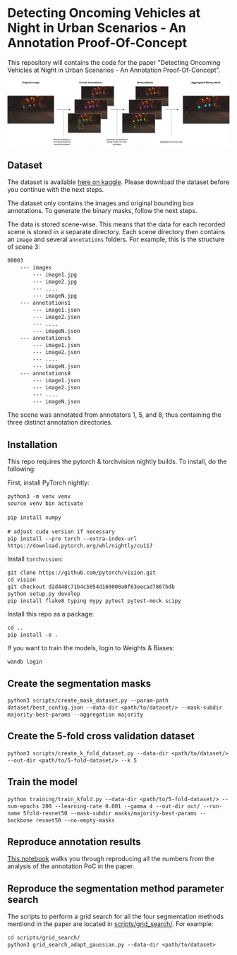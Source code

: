 # Detecting Oncoming Vehicles at Night in Urban Scenarios - An Annotation Proof-Of-Concept

This repository will contains the code for the paper "Detecting Oncoming Vehicles at Night in Urban Scenarios - An Annotation Proof-Of-Concept".

![](method_figure.png)

## Dataset

The dataset is available [here on kaggle](https://www.kaggle.com/datasets/lukasewecker/urban-provident-vehicle-detection-at-night). Please download the dataset before you continue with the next steps. 

The dataset only contains the images and original bounding box annotations. To generate the binary masks, follow the next steps.

The data is stored scene-wise. This means that the data for each recorded scene is stored in a separate directory. Each scene directory then contains an `image` and several `annotations` folders. For example, this is the structure of scene 3:

```
00003
    --- images
        --- image1.jpg
        --- image2.jpg
        --- ....
        --- imageN.jpg
    --- annotations1
        --- image1.json
        --- image2.json
        --- ....
        --- imageN.json
    --- annotations5
        --- image1.json
        --- image2.json
        --- ....
        --- imageN.json
    --- annotations8
        --- image1.json
        --- image2.json
        --- ....
        --- imageN.json
```

The scene was annotated from annotators 1, 5, and 8, thus containing the three distinct annotation directories.


## Installation

This repo requires the pytorch & torchvision nightly builds. To install, do the following:

First, install PyTorch nightly:
```
python3 -m venv venv
source venv bin activate

pip install numpy

# adjust cuda version if necessary
pip install --pre torch --extra-index-url https://download.pytorch.org/whl/nightly/cu117

```

Install `torchvision`:
```
git clone https://github.com/pytorch/vision.git
cd vision
git checkout d2d448c71b4cb054d160000a0f63eecad7867bdb
python setup.py develop
pip install flake8 typing mypy pytest pytest-mock scipy
```

Install this repo as a package:
```
cd ..
pip install -e .
```

If you want to train the models, login to Weights & Biases:
```
wandb login
```

## Create the segmentation masks
```
python3 scripts/create_mask_dataset.py --param-path dataset/best_config.json --data-dir <path/to/dataset/> --mask-subdir majority-best-params --aggregation majority
```

## Create the 5-fold cross validation dataset
```
python3 scripts/create_k_fold_dataset.py --data-dir <path/to/dataset/> --out-dir <path/to/5-fold-dataset/> --k 5 
```

## Train the model

```
python training/train_kfold.py --data-dir <path/to/5-fold-dataset/> --num-epochs 200 --learning-rate 0.001 --gamma 4 --out-dir out/ --run-name 5fold-resnet50 --mask-subdir masks/majority-best-params --backbone resnet50 --no-empty-masks
```

## Reproduce annotation results

[This notebook](notebooks/annotations.ipynb) walks you through reproducing all the numbers from the analysis of the annotation PoC in the paper.

## Reproduce the segmentation method parameter search

The scripts to perform a grid search for all the four segmentation methods mentiond in the paper are located in [scripts/grid_search/](scripts/grid_search/). For example:

```
cd scripts/grid_search/
python3 grid_search_adapt_gaussian.py --data-dir <path/to/dataset>
```
